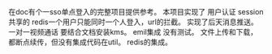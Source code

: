 在doc有个一sso单点登入的完整项目提供参考。
本项目实现了 用户认证 session 共享的 redis一个用户只能同时一个人登入，url的拦截。
实现了后天消息推送。
一对一视频通话 要结合文档安装kms。
emil集成 没有测试。
文件上传和下载，都断点续传，但没有集成代码在util。
redis的集成。

